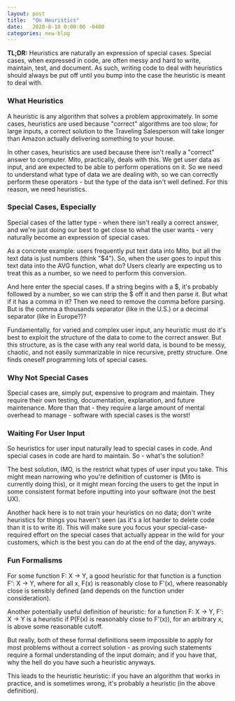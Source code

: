 ```yaml
---
layout: post
title:  "On Heuristics"
date:   2020-8-10 0:00:00 -0400
categories: new-blog
---
```


**TL;DR:** Heuristics are naturally an expression of special cases. Special cases, when expressed in code, are often messy and hard to write, maintain, test, and document. As such, writing code to deal with heuristics should always be put off until you bump into the case the heuristic is meant to deal with.

### What Heuristics

A heuristic is any algorithm that solves a problem approximately. In some cases, heuristics are used because "correct" algorithms are too slow; for large inputs, a correct solution to the Traveling Salesperson will take longer than Amazon actually delivering something to your house. 

In other cases, heuristics are used because there isn't really a "correct" answer to computer. Mito, practically, deals with this. We get user data as input, and are expected to be able to perform operations on it. So we need to understand what type of data we are dealing with, so we can correctly perform these operators - but the type of the data isn't well defined. For this reason, we need heuristics. 

### Special Cases, Especially

Special cases of the latter type - when there isn't really a correct answer, and we're just doing our best to get close to what the user wants - very naturally become an expression of special cases. 

As a concrete example: users frequently put text data into Mito, but all the text data is just numbers (think "$4"). So, when the user goes to input this text data into the AVG function, what do? Users clearly are expecting us to treat this as a number, so we need to perform this conversion.

And here enter the special cases. If a string begins with a $, it's probably followed by a number, so we can strip the $ off it and then parse it. But what if it has a comma in it? Then we need to remove the comma before parsing. But is the comma a thousands separator (like in the U.S.) or a decimal separator (like in Europe?)? 

Fundamentally, for varied and complex user input, any heuristic must do it's best to exploit the structure of the data to come to the correct answer. But this structure, as is the case with any real world data, is bound to be messy, chaotic, and not easily summarizable in nice recursive, pretty structure. One finds oneself programming lots of special cases.

### Why Not Special Cases

Special cases are, simply put, expensive to program and maintain. They require their own testing, documentation, explanation, and future maintenance. More than that - they require a large amount of mental overhead to manage - software with special cases is the worst!

### Waiting For User Input

So heuristics for user input naturally lead to special cases in code. And special cases in code are hard to maintain. So - what's the solution?

The best solution, IMO, is the restrict what types of user input you take. This might mean narrowing who you're definition of customer is (Mito is currently doing this), or it might mean forcing the users to get the input in some consistent format before inputting into your software (not the best UX). 

Another hack here is to not train your heuristics on no data; don't write heuristics for things you haven't seen (as it's a lot harder to delete code than it is to write it). This will make sure you focus your special-case-required effort on the special cases that actually appear in the wild for your customers, which is the best you can do at the end of the day, anyways.

### Fun Formalisms

For some function F: X → Y, a good heuristic for that function is a function F': X → Y, where for all x, F(x) is reasonably close to F'(x), where reasonably close is sensibly defined (and depends on the function under consideration). 

Another potentially useful definition of heuristic: for a function F: X → Y, F': X → Y is a heuristic if P(F(x) is reasonably close to F'(x)), for an arbitrary x, is above some reasonable cutoff.

But really, both of these formal definitions seem impossible to apply for most problems without a correct solution - as proving such statements require a formal understanding of the input domain; and if you have that, why the hell do you have such a heuristic anyways. 

This leads to the heuristic heuristic: if you have an algorithm that works in practice, and is sometimes wrong, it's probably a heuristic (in the above definition).